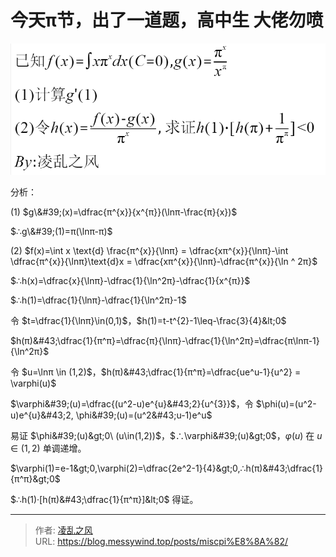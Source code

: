 # 今天π节，出了一道题，高中生 大佬勿喷

![2](/image/pi.png)

分析：

$(1)$ $g\&#39;(x)=\dfrac{π^{x}}{x^{π}}(\lnπ-\frac{π}{x})$

$∴g\&#39;(1)=π(\lnπ-π)$

$(2)$ $f(x)=\int x \text{d} \frac{π^{x}}{\lnπ} = \dfrac{xπ^{x}}{\lnπ}-\int \dfrac{π^{x}}{\lnπ}\text{d}x = \dfrac{xπ^{x}}{\lnπ}-\dfrac{π^{x}}{\ln ^ 2π}$

$∴h(x)=\dfrac{x}{\lnπ}-\dfrac{1}{\ln^2π}-\dfrac{1}{x^{π}}$

$∴h(1)=\dfrac{1}{\lnπ}-\dfrac{1}{\ln^2π}-1$

令 $t=\dfrac{1}{\lnπ}\in(0,1)$，$h(1)=t-t^{2}-1\leq-\frac{3}{4}&lt;0$

$h(π)&#43;\dfrac{1}{π^π}=\dfrac{π}{\lnπ}-\dfrac{1}{\ln^2π}=\dfrac{π\lnπ-1}{\ln^2π}$

令 $u=\lnπ \in (1,2)$，$h(π)&#43;\dfrac{1}{π^π}=\dfrac{ue^u-1}{u^2} = \varphi(u)$

$\varphi&#39;(u)=\dfrac{(u^2-u)e^{u}&#43;2}{u^{3}}$，令 $\phi(u)=(u^2-u)e^{u}&#43;2, \phi&#39;(u)=(u^2&#43;u-1)e^u$

易证 $\phi&#39;(u)&gt;0\ (u\in(1,2))$，$∴\varphi&#39;(u)&gt;0$，$\varphi(u)$ 在 $u\in(1,2)$ 单调递增。

$\varphi(1)=e-1&gt;0,\varphi(2)=\dfrac{2e^2-1}{4}&gt;0,∴h(π)&#43;\dfrac{1}{π^π}&gt;0$

$∴h(1)·[h(π)&#43;\dfrac{1}{π^π}]&lt;0$ 得证。

---

> 作者: [凌乱之风](https://github.com/messywind)  
> URL: https://blog.messywind.top/posts/miscpi%E8%8A%82/  

